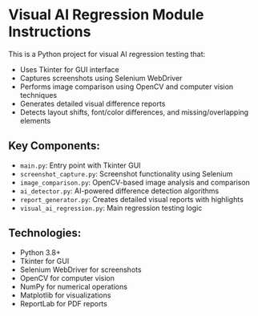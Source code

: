 <!-- Use this file to provide workspace-specific custom instructions to Copilot. For more details, visit https://code.visualstudio.com/docs/copilot/copilot-customization#_use-a-githubcopilotinstructionsmd-file -->

# Visual AI Regression Module Instructions

This is a Python project for visual AI regression testing that:
- Uses Tkinter for GUI interface
- Captures screenshots using Selenium WebDriver
- Performs image comparison using OpenCV and computer vision techniques
- Generates detailed visual difference reports
- Detects layout shifts, font/color differences, and missing/overlapping elements

## Key Components:
- `main.py`: Entry point with Tkinter GUI
- `screenshot_capture.py`: Screenshot functionality using Selenium
- `image_comparison.py`: OpenCV-based image analysis and comparison
- `ai_detector.py`: AI-powered difference detection algorithms
- `report_generator.py`: Creates detailed visual reports with highlights
- `visual_ai_regression.py`: Main regression testing logic

## Technologies:
- Python 3.8+
- Tkinter for GUI
- Selenium WebDriver for screenshots
- OpenCV for computer vision
- NumPy for numerical operations
- Matplotlib for visualizations
- ReportLab for PDF reports

